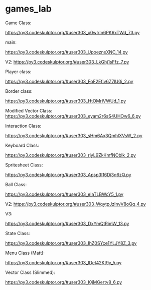 # games_lab

Game Class:

https://py3.codeskulptor.org/#user303_x0wIrIn6PK6xTWd_73.py

main:

https://py3.codeskulptor.org/#user303_UpoeznsXNC_14.py

V2:
https://py3.codeskulptor.org/#user303_LkGhj1sFfz_7.py

Player class:

https://py3.codeskulptor.org/#user303_FoF2Efiv6Z7lU0i_2.py

Border class:

https://py3.codeskulptor.org/#user303_HtOMrIVWUd_1.py

Modified Vector Class: https://py3.codeskulptor.org/#user303_eyam2r6sS4UHOw6_6.py

Interaction Class:

https://py3.codeskulptor.org/#user303_sHm6Ax3QmhlXVsW_2.py

Keyboard Class:

https://py3.codeskulptor.org/#user303_riyL9ZkKmfNOblk_2.py

Spritesheet Class:

https://py3.codeskulptor.org/#user303_Apsp3I16Di3q6zQ.py

Ball Class:

https://py3.codeskulptor.org/#user303_eIaTLBWcY5_1.py

V2:
https://py3.codeskulptor.org/#user303_WqytpJzInvV8oQq_4.py

V3:

https://py3.codeskulptor.org/#user303_DxYmQtRimW_13.py

State Class:

https://py3.codeskulptor.org/#user303_IhZ0SYce1YLJY8Z_3.py

Menu Class (Matt):

https://py3.codeskulptor.org/#user303_lDet42Kt9y_5.py

Vector Class (Slimmed):

https://py3.codeskulptor.org/#user303_I0jMGertv8_6.py

